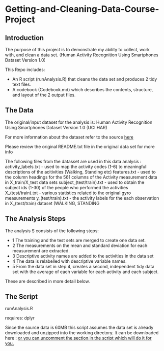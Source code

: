 # Getting-and-Cleaning-Data-Course-Project

## Introduction

The purpose of this project is to demonstrate my ability to collect, work with, and clean a data set. (Human Activity Recognition Using Smartphones Dataset Version 1.0)

This Repo includes:

* An R script (runAnalysis.R) that cleans the data set and produces 2 tidy text files.
* A codebook (Codebook.md) which describes the contents, structure, and layout of the 2 output files.

## The Data  

The original/input dataset for the analysis is: Human Activity Recognition Using Smartphones Dataset Version 1.0 (UCI HAR) 

For more information about the dataset refer to the source 
<a href='http://archive.ics.uci.edu/ml/datasets/Human+Activity+Recognition+Using+Smartphones'>here</a>

Please review the original README.txt file in the original data set for more info 


The following files from the datasset are used in this data analysis : 
 activity_labels.txt  -  used to map the activity codes (1-6) to meaningful descriptions of the acitivities (Walking, Standing etc)
 features.txt -  used to the column headings for the 561 columns of the Activity measurement data in X_train/X_test data sets
 subject_(test/train).txt - used to obtain the subject ids (1-30) of the people who performed the activities 
 X_(test/train).txt - various statistics related to the original gyro measurements 
 y_(test/train).txt - the activity labels for the each observation in X_(test/train) dataset (WALKING, STANDING 


## The Analysis Steps

The analysis S consists of the following steps:
* 1 The training and the test sets are merged  to create one data set.
* 2 The measurements on the mean and standard deviation for each measurement are extracted.
* 3 Descriptive activity names are added to the activities in the data set
* 4 The data is relabelled with  descriptive variable names.
* 5 From the data set in step 4, creates a second, independent tidy data set with the average of each variable for each activity and each subject.

These are described in more detail below.

## The Script 
 runAnalysis.R
 
 requires: dplyr
 
 Since the source data is 60MB this script assumes the data set is already downloaded and unzipped into the working directory.
 It can be downloaded here : <a href='https://d396qusza40orc.cloudfront.net/getdata%2Fprojectfiles%2FUCI%20HAR%20Dataset.zip'>
 or you can uncomment the section in the script which will do it for you. 

 
